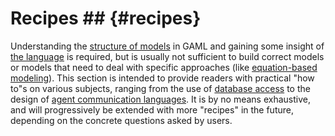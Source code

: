 # Recipes ## {#recipes}



Understanding the [structure of models](tutorials#ModelOrganization) in GAML and gaining some insight of [the language](GamlReference) is required, but is usually not sufficient to build correct models or models that need to deal with specific approaches (like [equation-based modeling](tutorials#Equations)). This section is intended to provide readers with practical "how to"s on various subjects, ranging from the use of [database access](tutorials#UsingDatabase) to the design of [agent communication languages](tutorials#UsingFIPAACL). It is by no means exhaustive, and will progressively be extended with more "recipes" in the future, depending on the concrete questions asked by users.